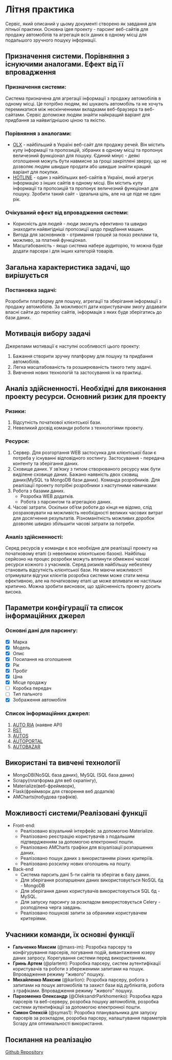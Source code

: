 # Літня практика

Сервіс, який описаний у цьому документі створено як завдання для літньої практики. Основна ідея проекту - парсинг веб-сайтів для продажу автомобілів та агрегація всіх даних в одному місці для подальшого зручного пошуку інформації.

## Призначення системи. Порівняння з існуючими аналогами. Ефект від її впровадження

### Призначення системи:
Система призначена для агрегації інформації з продажу автомобілів в одному місці. Це потрібно людям, які шукають автомобіль та не хочуть перемикатися між нескінченними вкладками веб-браузера та веб-сайтами. Сервіс допоможе людям знайти найкращий варіант для придбання за найвигіднішою ціною та якістю.


### Порівняння з аналогами:
- [OLX](https://www.olx.ua/uk/transport/legkovye-avtomobili/) - найбільший в Україні веб-сайт для продажу речей. Він містить купу інформації та пропозицій, зібраних в одному місці та пропонує величезний функціонал для пошуку. Єдиний мінус - деякі оголошення можуть бути навмисне за гроші закріплені зверху, що не дозволяє людям швидше продати або швидше знайти кращий варіант для покупки.
- [HOTLINE](https://hotline.ua/auto/avtomobili/) - один з найбільших веб-сайтів в Україні, який агрегує інформацію з інших сайтів в одному місці. Він містить купу інформації та пропозицій та пропонує величезний функціонал для пошуку. Зробити такий сайт - ідеальна ціль, але на це піде не один рік.

### Очікуваний ефект від впровадження системи:
* Корисність для людей - люди зможуть ефективно та швидко знаходити найвигідніші пропозиції щодо придбання машин. 
* Вигода для засновників - отримання грошей за показ реклами та, можливо, за платний функціонал.
* Масштабованість - якщо система набере аудиторію, то можна буде додати парсери і для інших категорій товарів.

## Загальна характеристика задачі, що вирішується

### Постановка задачі:
Розробити платформу для пошуку, агрегації та зберігання інформації з продажу автомобілів. За можливості дати користувачам змогу додавати власні сайти до переліку сайтів, інформація з яких буде зберігатись до бази даних.

## Мотивація вибору задачі

Джерелами мотивації є наступні особливості цього проекту:
1. Бажання створити зручну платформу для пошуку та придбання автомобілів.
2. Легка масштабованість та розширюваність такого типу задачі.
3. Вивчення нових технологій та застосування їх на практиці.

## Аналіз здійсненності. Необхідні для виконання проекту ресурси. Основний ризик для проекту

### Ризики: 
1. Відсутність початкової клієнтської бази.
2. Невеликий досвід команди роботи з технологіями проекту.

### Ресурси: 
1. Сервер. Для розгортання WEB застосунка для клієнтської бази є потреба у існуванні відповідного хостингу. Застосування - передача контенту та зберігання даних.
2. Сховище даних. У зв’язку з типом створюваного ресурсу має бути виділене сховище даних. Бажано наявність двох сховищ даних(MySQL та MongoDB бази даних).
Команда розробників. Для реалізації проекту потрібні розробники з наступними навичками:
3. Робота з базами даних.
    * Розробка WEB додатків.
    * Робота з парсингом та агрегацією даних.
4. Часові затрати. Оскільки об’єм роботи до кінця не відомо, слід розраховувати на можливість необхідності великих часових витрат для досягнення результатів. Різноманітність можливих доробок  дозволяє швидко збільшити часові затрати за потреби.

### Аналіз здійсненності: 
Серед ресурсів у команди є все необхідне для реалізації проекту на початковому етапі (з невеликою клієнтською базою). Найбільш серйозно на процес розробки можуть вплинути обмежені часові ресурси кожного з учасників. Серед ризиків найбільшу небезпеку становить відсутність клієнтської бази. Не маючи можливості отримувати відгуки клієнтів розробка системи може стати менш ефективною, але на початковому етапі це може впливати не настільки критично. Можна зробити висновок, що здійсненність проекту досить висока.

## Параметри конфігурації та список інформаційних джерел

### Основні дані для парсингу: 
- [x] Марка
- [x] Модель
- [x] Опис
- [x] Посилання на оголошення
- [x] Рік
- [x] Пробіг
- [x] Ціна
- [x] Місце продажу
- [ ] Коробка передач
- [ ] Тип пального
- [x] Зображення автомобіля 

### Список інформаційних джерел:
1. [AUTO RIA](https://auto.ria.com/)  (наявне API)
2. [RST](http://rst.ua/)
3. [AUTOS](https://autos.ua/)
4. [AUTOPORTAL](http://autoportal.ua/)
5. [AUTOBAZAR](https://ab.ua/)

## Використані та вивчені технології

* MongoDB(NoSQL база даних), MySQL (SQL база даних)
* Scrapy(платформа для веб скрапінгу),
* Materialize(веб-фреймворк),
* Flask(фреймворк для створення веб додатків)
* AMCharts(побудова графіків). 

##  Можливості системи/Реалізовані функції

* Front-end:
    - Реалізовано візуальний інтерфейс за допомогою Materialize.
    - Реалізовано реєстрацію користувачів з подальшим підтвердженням за допомогою електронної пошти.
    - Реалізовано AMCharts графіки для візуалізації розпаршених даних.
    - Реалізовано пошук даних з використанням різних критеріїв.
    - Реалізовано розсилку нових оголошень на пошту.
* Back-end
    - Система парсить дані 5-ти сайтів та зберігає в базу даних.
    - Для зберігання розпаршених даних використовується NoSQL бд - MongoDB
    - Для зберігання даних користувачів використовується SQL бд - MySQL.
    - Для запуску парсингу за розкладом використовується Celery - розподілена черга завдань.
    - Реалізовано пошукові запити за обраними користувачем критеріями.

## Учасники команди, їх основні функції

- **Гальченко Максим** (@maxs-im): Розробка парсеру та конфігурування парсерів, логування подiй, вивантаження юзеру даних запросу. Корегування системи перед використанням.
- **Гринь Артем** (@plartem): Розробка парсеру, систем аутентифікації користувачів та роботи з збереженими запитами на пошук. Впровадження режиму "живого" пошуку.
- **Михайленко Максим** (@karlion): Розробка парсеру, робота з запитами на пошук автомобілів та захист бази від дублікатів, робота з графіками. Впровадження режиму "живого" пошуку.
- **Пархоменко Олександр** (@OleksandrParkhomenko): Розробка ядра парсерів та веб-серверу, розробка пошуку автомобілів, розробка системи аутентифікації за допомогою електронної пошти.
- **Симон Олексій** (@symas1): Розробка планувальника для запуску парсерів за розкладом, розробка парсеру, налаштування параметрів Scrapy для оптимальності використання.

## Посилання на реалізацію

[Github Repository](https://github.com/plartem/practice)
